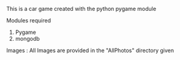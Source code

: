 This is a car game created with the python pygame module 

Modules required
1) Pygame
2) mongodb

Images : 
All Images are provided in the "AllPhotos" directory given 

